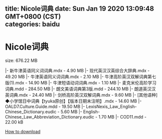 
title: Nicole词典
date: Sun Jan 19 2020 13:09:48 GMT+0800 (CST)    
categories: baidu
---

# Nicole词典
size: 676.22 MB
 
 
|- 新牛津英语同义词词典.mdx - 4.90 MB
|- 现代英汉汉英综合大辞典.mdx - 49.20 MB
|- 牛津英语同义词词典.mdx - 2.10 MB
|- 牛津高阶英汉双解词典第七版(1).mdx - 14.90 MB
|- 牛津短语动词词典.mdx - 1.10 MB
|- 麦克米伦高阶学习词典.mdd - 284.50 MB
|- 朗文美语词典第3版.mdd - 244.10 MB
|- 朗道英汉汉英词典.mdx - 24.40 MB
|- 剑桥高阶英汉双解词典.mdx - 9.60 MB
|- [其他语种] ◆小学馆日中词典【tyuka原创】【版本日期未注明】.mdx - 14.60 MB
|- OALD7.Culture.Guide.mdd - 19.50 MB
|- LexisNexis_Law_English-Chinese_Dictionary.eudic - 5.60 MB
|- English-Chinese_Law_Abbreviation_Dictionary.eudic - 1.70 MB
|- COD11.mdd - 22.00 kB

[How to download](https://bpcam.bemobtrk.com/go/2ceec3aa-1ca2-46d6-b9ff-aaa5c184517c?jno=138)